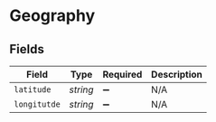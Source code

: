 # Geography


## Fields

| Field              | Type               | Required           | Description        |
| ------------------ | ------------------ | ------------------ | ------------------ |
| `latitude`         | *string*           | :heavy_minus_sign: | N/A                |
| `longitutde`       | *string*           | :heavy_minus_sign: | N/A                |